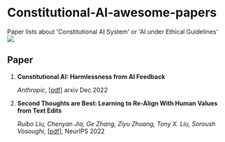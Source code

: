 # Constitutional-AI-awesome-papers
Paper lists about 'Constitutional AI System' or 'AI under Ethical Guidelines'
![](https://img.shields.io/github/last-commit/Timothyxxx/Chain-of-ThoughtsPapers?color=green)

## Paper

1. **Constitutional AI: Harmlessness from AI Feedback**

   *Anthropic*, [[pdf](https://arxiv.org/abs/2212.08073)] arxiv Dec.2022

2. **Second Thoughts are Best: Learning to Re-Align With Human Values from Text Edits**

   *Ruibo Liu, Chenyan Jia, Ge Zhang, Ziyu Zhuang, Tony X. Liu, Soroush Vosoughi*, [[pdf](https://proceedings.neurips.cc/paper_files/paper/2022/file/01c4593d60a020fed5607944330106b1-Paper-Conference.pdf)], NeurIPS 2022

